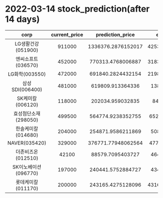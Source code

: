 # 2022-03-14 stock_prediction(after 14 days)

|   corp   |   current_price   |   prediction_price   |   expected_profit   |
|:--------:|:-----------------:|:--------------------:|:-------------------:|
|LG생활건강(051900)|911000|1336376.2876152017|425376.28761520167|
|엔씨소프트(036570)|452000|770313.4768006887|318313.47680068866|
|LG화학(003550)|472000|691840.2824432154|219840.28244321537|
|삼성SDI(006400)|481000|619809.913364336|138809.913364336|
|SK케미칼(006120)|118000|202034.959032835|84034.959032835|
|효성첨단소재(298050)|499500|564774.9238352755|65274.92383527546|
|한솔케미칼(014680)|204000|254871.9586211869|50871.9586211869|
|NAVER(035420)|329000|376771.77948062564|47771.77948062564|
|더존비즈온(012510)|42100|88579.7095403727|46479.7095403727|
|SK이노베이션(096770)|197000|240441.5752884727|43441.5752884727|
|롯데케미칼(011170)|200000|243165.4275128096|43165.427512809605|
